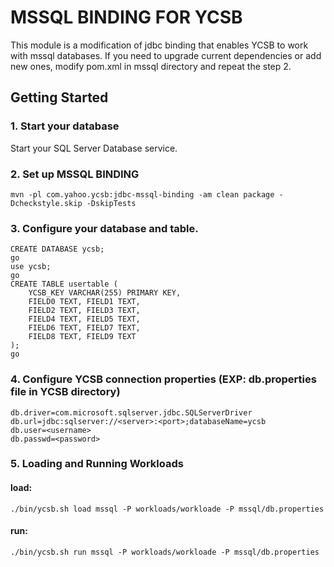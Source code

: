 <!--
Copyright (c) 2019 YCSB contributors. All rights reserved.

Licensed under the Apache License, Version 2.0 (the "License"); you
may not use this file except in compliance with the License. You
may obtain a copy of the License at

http://www.apache.org/licenses/LICENSE-2.0

Unless required by applicable law or agreed to in writing, software
distributed under the License is distributed on an "AS IS" BASIS,
WITHOUT WARRANTIES OR CONDITIONS OF ANY KIND, either express or
implied. See the License for the specific language governing
permissions and limitations under the License. See accompanying
LICENSE file.
-->

<!-- Hi! I'm KowsarAtz, Email: kowsar.atazadeh@gmail.com -->

# MSSQL BINDING FOR YCSB
This module is a modification of jdbc binding that enables YCSB to work with mssql databases.
If you need to upgrade current dependencies or add new ones, modify pom.xml in mssql directory and repeat the step 2.

## Getting Started

### 1. Start your database
Start your SQL Server Database service.

### 2. Set up MSSQL BINDING
```
mvn -pl com.yahoo.ycsb:jdbc-mssql-binding -am clean package -Dcheckstyle.skip -DskipTests
```
### 3. Configure your database and table.
```
CREATE DATABASE ycsb;
go
use ycsb;
go
CREATE TABLE usertable (
	YCSB_KEY VARCHAR(255) PRIMARY KEY,
	FIELD0 TEXT, FIELD1 TEXT,
	FIELD2 TEXT, FIELD3 TEXT,
	FIELD4 TEXT, FIELD5 TEXT,
	FIELD6 TEXT, FIELD7 TEXT,
	FIELD8 TEXT, FIELD9 TEXT
);
go
```
### 4. Configure YCSB connection properties (EXP: db.properties file in YCSB directory)
```
db.driver=com.microsoft.sqlserver.jdbc.SQLServerDriver
db.url=jdbc:sqlserver://<server>:<port>;databaseName=ycsb
db.user=<username>
db.passwd=<password>
```

### 5. Loading and Running Workloads
#### load:
```
./bin/ycsb.sh load mssql -P workloads/workloade -P mssql/db.properties
```
#### run:
```
./bin/ycsb.sh run mssql -P workloads/workloade -P mssql/db.properties
```
